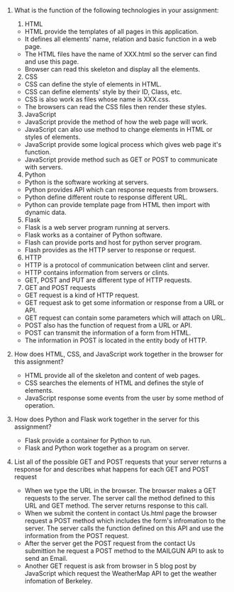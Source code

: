 1. What is the function of the following technologies in your assignment:
    1. HTML
    - HTML provide the templates of all pages in this application.
    - It defines all elements' name, relation and basic function 
    in a web page. 
    - The HTML files have the name of XXX.html so the server
    can find and use this page.
    - Browser can read this skeleton and 
    display all the elements.  
    2. CSS
    - CSS can define the style of elements in HTML.
    - CSS can define elements' style by their ID, Class, etc.
    - CSS is also work as files whose name is XXX.css.
    - The browsers can read the CSS files then render these styles.
    3. JavaScript
    - JavaScript provide the method of how the web page will work.
    - JavaScript can also use method to change elements in HTML or 
    styles of elements.
    - JavaScript provide some logical process which gives web page
    it's function.
    - JavaScript provide method such as GET or POST to communicate
    with servers.
    4. Python
    - Python is the software working at servers.
    - Python provides API which can response requests from browsers.
    - Python define different route to response different URL.
    - Python can provide template page from HTML then import with 
    dynamic data.
    5. Flask
    - Flask is a web server program running at servers.
    - Flask works as a container of Python software.
    - Flash can provide ports and host for python server program.
    - Flash provides as the HTTP server to response or request. 
    6. HTTP
    - HTTP is a protocol of communication between clint and 
    server.
    - HTTP contains information from servers or clints.
    - GET, POST and PUT are different type of HTTP requests.
    7. GET and POST requests
    - GET request is a kind of HTTP request.
    - GET request ask to get some information or response 
    from a URL or API.
    - GET request can contain some parameters which will attach on
    URL.
    - POST also has the function of request from a URL or API.
    - POST can transmit the information of a form from HTML.
    - The information in POST is located in the entity body of HTTP.
     
 2. How does HTML, CSS, and JavaScript work together in the browser for this assignment?
    - HTML provide all of the skeleton and content of web pages.
    - CSS searches the elements of HTML and defines the style of elements.
    - JavaScript response some events from the user by some method of operation. 
 3. How does Python and Flask work together in the server for this assignment?
    - Flask provide a container for Python to run.
    - Flask and Python work together as a program on server.
 4. List all of the possible GET and POST requests that your server returns a response for and describes what happens for each GET and POST request
    - When we type the URL in the browser. The browser makes a GET requests
    to the server. The server call the method defined to this URL and GET method.
    The server returns response to this call.
    - When we submit the content in contact Us.html page the browser request
    a POST method which includes the form's infromation to the server. The server
    calls the function defined on this API and use the information from the POST request.
    - After the server get the POST request from the contact Us submittion he request a 
    POST method to the MAILGUN API to ask to send an Email.
    - Another GET request is ask from browser in 5 blog post by JavaScript which request the 
    WeatherMap API to get the weather infomation of Berkeley. 